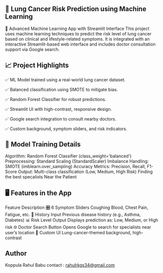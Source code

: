 ## 🔬 Lung Cancer Risk Prediction using Machine Learning
🌟 Advanced Machine Learning App with Streamlit Interface
This project uses machine learning techniques to predict the risk level of lung cancer based on clinical and lifestyle-related symptoms. It is integrated with an interactive Streamlit-based web interface and includes doctor consultation support via Google search.

## 📈 Project Highlights
✅ ML Model trained using a real-world lung cancer dataset.

✅ Balanced classification using SMOTE to mitigate bias.

✅ Random Forest Classifier for robust predictions.

✅ Streamlit UI with high-contrast, responsive design.

✅ Google search integration to consult nearby doctors.

✅ Custom background, symptom sliders, and risk indicators.

## 🧪 Model Training Details
Algorithm: Random Forest Classifier (class_weight='balanced')
Preprocessing: Standard Scaling (StandardScaler)
Imbalance Handling: SMOTE (imblearn.over_sampling)
Accuracy Metrics: Precision, Recall, F1-Score
Output: Multi-class classification (Low, Medium, High Risk)
Finding the best specalists Near the Patient
## 🖥️ Features in the App
Feature	Description
🎛️ 6 Symptom Sliders	Coughing Blood, Chest Pain, Fatigue, etc.
📝 History Input	Previous disease history (e.g., Asthma, Diabetes)
📊 Risk Level Output	Displays prediction as: Low, Medium, or High risk
🌐 Doctor Search Button	Opens Google to search for specialists near user’s location
🎨 Custom UI	Lung-cancer-themed background, high-contrast

## Author
Koppula Rahul Babu
contact : rahulrkgs34@gmail.com
